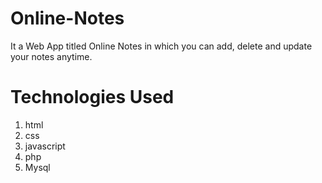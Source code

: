 # Online-Notes
It a Web App titled Online Notes in which you can add, delete and update your notes anytime.
# Technologies Used
1. html
2. css
3. javascript
4. php
5. Mysql
